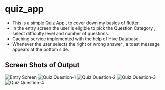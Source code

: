 # quiz_app
- This is a simple Quiz App , to cover down my basics of flutter.
- In the entry screen the user is eligible to pick the Question Category , select difficulty level and number of questions.
- Caching service implemented with the help of Hive Database.
- Whenever the user selects the right or wrong answer , a toast message appears at the bottom side.
  
  
## Screen Shots of Output
![Entry Screen](https://github.com/Ivan2001otp/QuizIO/blob/i/first_page/screenshots/sc1.png)
![Quiz Question-1](https://github.com/Ivan2001otp/QuizIO/blob/i/first_page/screenshots/question2.png)
![Quiz Question-2](https://github.com/Ivan2001otp/QuizIO/blob/i/first_page/screenshots/question3.png)
![Quiz Question-3](https://github.com/Ivan2001otp/QuizIO/blob/i/first_page/screenshots/question4.png)
![Quiz Question-4](https://github.com/Ivan2001otp/QuizIO/blob/i/first_page/screenshots/sc1.png)
